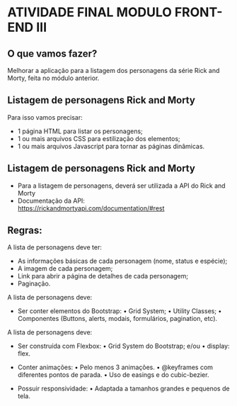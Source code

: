 # ATIVIDADE FINAL MODULO FRONT-END III

## O que vamos fazer?
Melhorar a aplicação para
a listagem dos
personagens da série Rick
and Morty, feita no
módulo anterior.

## Listagem de personagens Rick and Morty
Para isso vamos precisar:
- 1 página HTML para listar os personagens;
- 1 ou mais arquivos CSS para estilização dos elementos;
- 1 ou mais arquivos Javascript para tornar as
páginas dinâmicas.

## Listagem de personagens Rick and Morty
- Para a listagem de personagens, deverá ser utilizada a API do Rick and Morty
- Documentação da API:
https://rickandmortyapi.com/documentation/#rest

## Regras:
A lista de personagens deve ter:
- As informações básicas de cada personagem (nome, status e espécie);
- A imagem de cada personagem;
- Link para abrir a página de detalhes de cada personagem;
- Paginação.


A lista de personagens deve:
- Ser conter elementos do Bootstrap:
• Grid System;
• Utility Classes;
• Componentes (Buttons, alerts,
modais, formulários, pagination, etc).


A lista de personagens deve:
- Ser construída com Flexbox:
• Grid System do Bootstrap; e/ou
• display: flex.


- Conter animações:
• Pelo menos 3 animações. 
• @keyframes com diferentes pontos
de parada. 
• Uso de easings e do cubic-bezier. 

- Possuir responsividade: 
• Adaptada a tamanhos grandes e
pequenos de tela. 